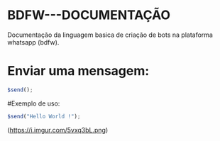 # BDFW---DOCUMENTAÇÃO
Documentação da linguagem basica de criação de bots na plataforma whatsapp (bdfw).

# Enviar uma mensagem:
```js
$send();
```
#Exemplo de uso:
````js
$send("Hello World !");
````

(https://i.imgur.com/5vxq3bL.png)
